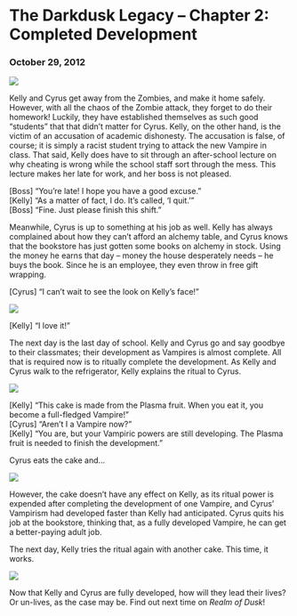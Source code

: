 # The Darkdusk Legacy – Chapter 2: Completed Development
### October 29, 2012

<img src="/assets/images/gamepics/darkdusk/gen1/chapter2/Safe from the zombies.png">

Kelly and Cyrus get away from the Zombies, and make it home safely.  However, with all the chaos of the Zombie attack, they forget to do their homework!  Luckily, they have established themselves as such good “students” that that didn’t matter for Cyrus.  Kelly, on the other hand, is the victim of an accusation of academic dishonesty.  The accusation is false, of course; it is simply a racist student trying to attack the new Vampire in class.  That said, Kelly does have to sit through an after-school lecture on why cheating is wrong while the school staff sort through the mess.  This lecture makes her late for work, and her boss is not pleased.

[Boss] “You’re late!  I hope you have a good excuse.”  
[Kelly] “As a matter of fact, I do.  It’s called, ‘I quit.’”  
[Boss] “Fine.  Just please finish this shift.”

Meanwhile, Cyrus is up to something at his job as well.  Kelly has always complained about how they can’t afford an alchemy table, and Cyrus knows that the bookstore has just gotten some books on alchemy in stock.  Using the money he earns that day – money the house desperately needs – he buys the book.  Since he is an employee, they even throw in free gift wrapping.

[Cyrus] “I can’t wait to see the look on Kelly’s face!”

<img src="/assets/images/gamepics/darkdusk/gen1/chapter2/Cyrus gives Kelly the book.png">

[Kelly] “I love it!”

The next day is the last day of school.  Kelly and Cyrus go and say goodbye to their classmates; their development as Vampires is almost complete.  All that is required now is to ritually complete the development.  As Kelly and Cyrus walk to the refrigerator, Kelly explains the ritual to Cyrus.

<img src="/assets/images/gamepics/darkdusk/gen1/chapter2/Kelly explaining things.png">

[Kelly] “This cake is made from the Plasma fruit.  When you eat it, you become a full-fledged Vampire!”  
[Cyrus] “Aren’t I a Vampire now?”  
[Kelly] “You are, but your Vampiric powers are still developing.  The Plasma fruit is needed to finish the development.”

Cyrus eats the cake and…

<img src="/assets/images/gamepics/darkdusk/gen1/chapter2/Cyrus' YA birthday.png">

However, the cake doesn’t have any effect on Kelly, as its ritual power is expended after completing the development of one Vampire, and Cyrus’ Vampirism had developed faster than Kelly had anticipated.  Cyrus quits his job at the bookstore, thinking that, as a fully developed Vampire, he can get a better-paying adult job.

The next day, Kelly tries the ritual again with another cake.  This time, it works.

<img src="/assets/images/gamepics/darkdusk/gen1/chapter2/Kelly's YA birthday.png">

Now that Kelly and Cyrus are fully developed, how will they lead their lives?  Or un-lives, as the case may be.  Find out next time on *Realm of Dusk*!
